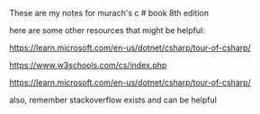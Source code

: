 These are my notes for murach's c # book 8th edition

here are some other resources that might be helpful:

https://learn.microsoft.com/en-us/dotnet/csharp/tour-of-csharp/

https://www.w3schools.com/cs/index.php

https://learn.microsoft.com/en-us/dotnet/csharp/tour-of-csharp/

also, remember stackoverflow exists and can be helpful
